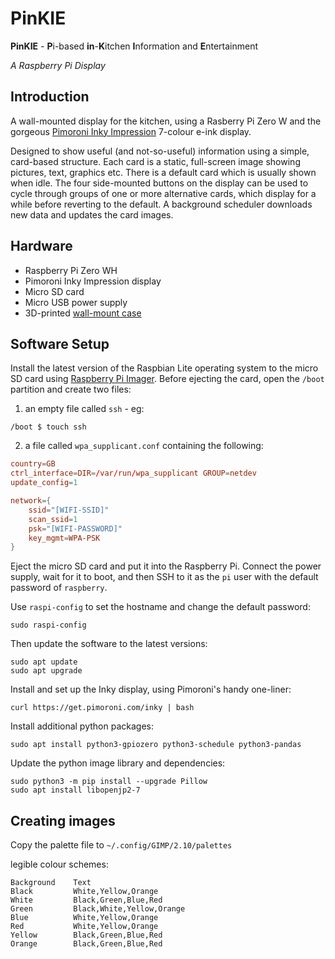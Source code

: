 # PinKIE

**PinKIE** - **P**i-based **in**-**K**itchen **I**nformation and **E**ntertainment

_A Raspberry Pi Display_

## Introduction

A wall-mounted display for the kitchen, using a Rasberry Pi Zero W and the gorgeous [Pimoroni Inky Impression](https://shop.pimoroni.com/products/inky-impression) 7-colour e-ink display.

Designed to show useful (and not-so-useful) information using a simple, card-based structure. Each card is a static, full-screen image showing pictures, text, graphics etc. There is a default card which is usually shown when idle. The four side-mounted buttons on the display can be used to cycle through groups of one or more alternative cards, which display for a while before reverting to the default. A background scheduler downloads new data and updates the card images.

## Hardware

* Raspberry Pi Zero WH
* Pimoroni Inky Impression display
* Micro SD card
* Micro USB power supply
* 3D-printed [wall-mount case](https://github.com/scripsi/inky-impression-case)

## Software Setup

Install the latest version of the Raspbian Lite operating system to the micro SD card using [Raspberry Pi Imager](https://www.raspberrypi.org/software/). Before ejecting the card, open the `/boot` partition and create two files:

1. an empty file called `ssh` - eg:

```shell
/boot $ touch ssh
```

2. a file called `wpa_supplicant.conf` containing the following:

```conf
country=GB
ctrl_interface=DIR=/var/run/wpa_supplicant GROUP=netdev
update_config=1

network={
    ssid="[WIFI-SSID]"
    scan_ssid=1
    psk="[WIFI-PASSWORD]"
    key_mgmt=WPA-PSK
}
```

Eject the micro SD card and put it into the Raspberry Pi. Connect the power supply, wait for it to boot, and then SSH to it as the `pi` user with the default password of `raspberry`.

Use `raspi-config` to set the hostname and change the default password:

```shell
sudo raspi-config
```

Then update the software to the latest versions:

```shell
sudo apt update
sudo apt upgrade
```

Install and set up the Inky display, using Pimoroni's handy one-liner:

```shell
curl https://get.pimoroni.com/inky | bash
```

Install additional python packages:

```shell
sudo apt install python3-gpiozero python3-schedule python3-pandas
```

Update the python image library and dependencies:

```shell
sudo python3 -m pip install --upgrade Pillow
sudo apt install libopenjp2-7
```

## Creating images

Copy the palette file to `~/.config/GIMP/2.10/palettes`

legible colour schemes:

```
Background    Text
Black         White,Yellow,Orange
White         Black,Green,Blue,Red
Green         Black,White,Yellow,Orange
Blue          White,Yellow,Orange
Red           White,Yellow,Orange
Yellow        Black,Green,Blue,Red
Orange        Black,Green,Blue,Red
```